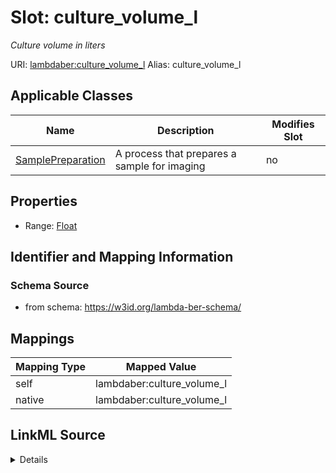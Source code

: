 

# Slot: culture_volume_l 


_Culture volume in liters_





URI: [lambdaber:culture_volume_l](https://w3id.org/lambda-ber-schema/culture_volume_l)
Alias: culture_volume_l

<!-- no inheritance hierarchy -->





## Applicable Classes

| Name | Description | Modifies Slot |
| --- | --- | --- |
| [SamplePreparation](SamplePreparation.md) | A process that prepares a sample for imaging |  no  |






## Properties

* Range: [Float](Float.md)




## Identifier and Mapping Information






### Schema Source


* from schema: https://w3id.org/lambda-ber-schema/




## Mappings

| Mapping Type | Mapped Value |
| ---  | ---  |
| self | lambdaber:culture_volume_l |
| native | lambdaber:culture_volume_l |




## LinkML Source

<details>
```yaml
name: culture_volume_l
description: Culture volume in liters
from_schema: https://w3id.org/lambda-ber-schema/
rank: 1000
alias: culture_volume_l
owner: SamplePreparation
domain_of:
- SamplePreparation
range: float

```
</details>